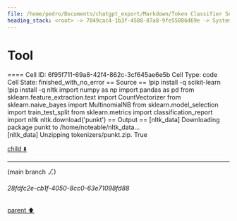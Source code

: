 ```yaml
---
file: /home/pedro/Documents/chatgpt_export/Markdown/Token Classifier Setup..md
heading_stack: <root> -> 7049cac4-1b3f-4580-87a8-9fe55086d69e -> System -> e179ded9-9f60-4738-93be-a4499fba828c -> System -> aaa20480-f877-4b91-a126-0ab43c876e05 -> User -> 0b1a1818-bf5a-4512-93fb-4cc2141fc1a9 -> Assistant -> 14f7dbc1-340f-4816-a087-bd1bfba100a7 -> Tool -> b64baf9f-de05-4932-bb5c-856dd7f3412b -> Assistant -> 016f628a-e89c-4676-84aa-b656bffb2a93 -> Tool -> 5348c801-dcbe-40bb-a64c-84c302f23f38 -> Assistant -> edfbcbe6-5256-4144-844d-f39a1140e39d -> Assistant -> ba54d961-50a4-413a-92a8-094e86e2361b -> Tool
---
```

# Tool

==== Cell ID: 6f95f711-69a8-42f4-862c-3cf645ae6e5b
Cell Type: code
Cell State: finished_with_no_error
== Source ==
!pip install -q scikit-learn
!pip install -q nltk
import numpy as np
import pandas as pd
from sklearn.feature_extraction.text import CountVectorizer
from sklearn.naive_bayes import MultinomialNB
from sklearn.model_selection import train_test_split
from sklearn.metrics import classification_report
import nltk
nltk.download('punkt')
== Output ==
[nltk_data] Downloading package punkt to /home/noteable/nltk_data...                                                    
                                                                    [nltk_data]   Unzipping tokenizers/punkt.zip.
True



[child ⬇️](#28fdfc2e-cb1f-4050-8cc0-63e71098fd88)

---

(main branch ⎇)
###### 28fdfc2e-cb1f-4050-8cc0-63e71098fd88
[parent ⬆️](#ba54d961-50a4-413a-92a8-094e86e2361b)
